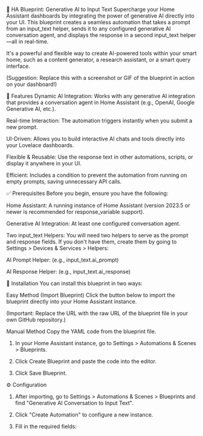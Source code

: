 🤖 HA Blueprint: Generative AI to Input Text
Supercharge your Home Assistant dashboards by integrating the power of generative AI directly into your UI. This blueprint creates a seamless automation that takes a prompt from an input_text helper, sends it to any configured generative AI conversation agent, and displays the response in a second input_text helper—all in real-time.

It's a powerful and flexible way to create AI-powered tools within your smart home, such as a content generator, a research assistant, or a smart query interface.

(Suggestion: Replace this with a screenshot or GIF of the blueprint in action on your dashboard!)

🚀 Features
Dynamic AI Integration: Works with any generative AI integration that provides a conversation agent in Home Assistant (e.g., OpenAI, Google Generative AI, etc.).

Real-time Interaction: The automation triggers instantly when you submit a new prompt.

UI-Driven: Allows you to build interactive AI chats and tools directly into your Lovelace dashboards.

Flexible & Reusable: Use the response text in other automations, scripts, or display it anywhere in your UI.

Efficient: Includes a condition to prevent the automation from running on empty prompts, saving unnecessary API calls.

✅ Prerequisites
Before you begin, ensure you have the following:

Home Assistant: A running instance of Home Assistant (version 2023.5 or newer is recommended for response_variable support).

Generative AI Integration: At least one configured conversation agent.

Two input_text Helpers: You will need two helpers to serve as the prompt and response fields. If you don't have them, create them by going to Settings > Devices & Services > Helpers:

AI Prompt Helper: (e.g., input_text.ai_prompt)

AI Response Helper: (e.g., input_text.ai_response)

🔧 Installation
You can install this blueprint in two ways:

Easy Method (Import Blueprint)
Click the button below to import the blueprint directly into your Home Assistant instance.


(Important: Replace the URL with the raw URL of the blueprint file in your own GitHub repository.)

Manual Method
Copy the YAML code from the blueprint file.

1. In your Home Assistant instance, go to Settings > Automations & Scenes > Blueprints.

2. Click Create Blueprint and paste the code into the editor.

3. Click Save Blueprint.

⚙️ Configuration
1. After importing, go to Settings > Automations & Scenes > Blueprints and find "Generative AI Conversation to Input Text".

2. Click "Create Automation" to configure a new instance.

3. Fill in the required fields:
